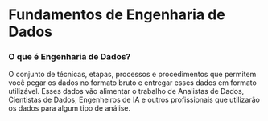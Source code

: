 # Fundamentos de Engenharia de Dados

### O que é Engenharia de Dados?

O conjunto de técnicas, etapas, processos e procedimentos que permitem você pegar os dados no formato bruto e entregar esses dados em formato utilizável. Esses dados vão alimentar o trabalho de Analistas de Dados, Cientistas de Dados, Engenheiros de IA e outros profissionais que utilizarão os dados para algum tipo de análise.